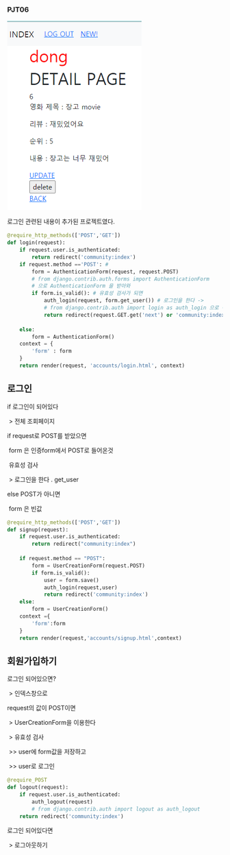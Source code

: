 ### PJT06

![image-20210917170259669](README.assets/image-20210917170259669.png)

로그인 관련된 내용이 추가된 프로젝트였다.

```python
@require_http_methods(['POST','GET'])
def login(request): 
    if request.user.is_authenticated: 
        return redirect('community:index') 
    if request.method =='POST': # 
        form = AuthenticationForm(request, request.POST) 
        # from django.contrib.auth.forms import AuthenticationForm
        # 으로 AuthenticationForm 을 받아와
        if form.is_valid(): # 유효성 검사가 되면
            auth_login(request, form.get_user()) # 로그인을 한다 -> 
            # from django.contrib.auth import login as auth_login 으로 이름바꾸기
            return redirect(request.GET.get('next') or 'community:index')
        
    else:
        form = AuthenticationForm()
    context = {
        'form' : form
    }
    return render(request, 'accounts/login.html', context)
```

## 로그인

if  로그인이 되어있다

​	> 전체 조회페이지

if request로 POST를 받았으면

​	form 은 인증form에서 POST로 들어온것

​	유효성 검사 

​		>  로그인을 한다 . get_user

else POST가 아니면

​	form 은 빈값

```python
@require_http_methods(['POST','GET'])
def signup(request):
    if request.user.is_authenticated:
        return redirect("community:index")

    if request.method == "POST":
        form = UserCreationForm(request.POST)
        if form.is_valid():
            user = form.save()
            auth_login(request,user)
            return redirect('community:index')
    else:
        form = UserCreationForm()
    context ={
        'form':form
    }
    return render(request,'accounts/signup.html',context)
```

## 회원가입하기

로그인 되어있으면?

​	> 인덱스창으로

request의 값이 POST이면

​	> UserCreationForm을 이용한다

​	> 유효성 검사

​		>> user에 form값을 저장하고

​		>>  user로 로그인

```python
@require_POST
def logout(request):
    if request.user.is_authenticated:
        auth_logout(request)
        # from django.contrib.auth import logout as auth_logout
    return redirect('community:index')
```

로그인 되어있다면

​	> 로그아웃하기

​	